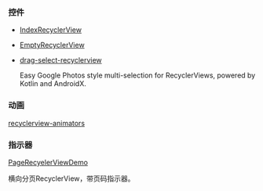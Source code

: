 ### 控件
* [IndexRecyclerView](https://github.com/jiang111/IndexRecyclerView)
* [EmptyRecyclerView](https://github.com/zhouxu88/EmptyRecyclerView)
* [drag-select-recyclerview](https://github.com/afollestad/drag-select-recyclerview)
    
    Easy Google Photos style multi-selection for RecyclerViews, powered by Kotlin and AndroidX.
### 动画
[recyclerview-animators](https://github.com/wasabeef/recyclerview-animators)
### 指示器
[PageRecyelerViewDemo](https://github.com/shichaohui/PageRecyelerViewDemo)

横向分页RecyclerView，带页码指示器。